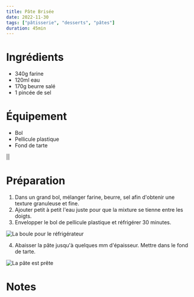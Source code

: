 ```yaml
---
title: Pâte Brisée
date: 2022-11-30
tags: ["pâtisserie", "desserts", "pâtes"]
duration: 45min
---
```


# Ingrédients

+ 340g farine
+ 120ml eau
+ 170g beurre salé
+ 1 pincée de sel


# Équipement

+ Bol
+ Pellicule plastique
+ Fond de tarte

||

# Préparation

1. Dans un grand bol, mélanger farine, beurre, sel afin d'obtenir une texture granuleuse et fine.
2. Ajouter petit à petit l'eau juste pour que la mixture se tienne entre les doigts.
3. Envelopper le bol de pellicule plastique et réfrigérer 30 minutes.

![La boule pour le réfrigérateur](/img/pate-brisee/pate-brisee-step-3.jpg)

4. Abaisser la pâte jusqu'à quelques mm d'épaisseur. Mettre dans le fond de tarte.

![La pâte est prête](/img/pate-brisee/pate-brisee-step-4.jpg)


# Notes
